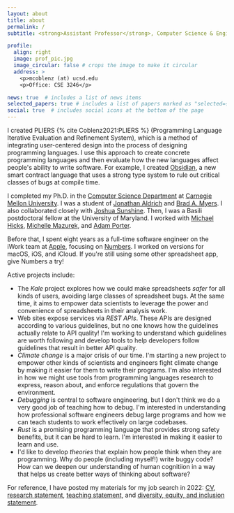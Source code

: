 ```yaml
---
layout: about
title: about
permalink: /
subtitle: <strong>Assistant Professor</strong>, Computer Science & Engineering, University of California San Diego

profile:
  align: right
  image: prof_pic.jpg
  image_circular: false # crops the image to make it circular
  address: >
    <p>mcoblenz (at) ucsd.edu
    <p>Office: CSE 3246</p>

news: true  # includes a list of news items
selected_papers: true # includes a list of papers marked as "selected={true}"
social: true  # includes social icons at the bottom of the page
---
```





 I created PLIERS {% cite Coblenz2021:PLIERS %} (Programming Language Iterative Evaluation and Refinement System), which is a method of integrating user-centered design into the process of designing programming languages. I use this approach to create concrete programming languages and then evaluate how the new languages affect people's ability to write software. For example, I created [Obsidian](http://www.obsidian-lang.org/), a new smart contract language that uses a strong type system to rule out critical classes of bugs at compile time. 

I completed my Ph.D. in the [Computer Science Department](http://csd.cmu.edu) at [Carnegie Mellon University](http://www.cmu.edu/). I was a student of [Jonathan Aldrich](http://www.cs.cmu.edu/~aldrich/) and [Brad A. Myers](http://www.cs.cmu.edu/~bam/). I also collaborated closely with [Joshua Sunshine](http://www.cs.cmu.edu/~jssunshi/). Then, I was a Basili postdoctoral fellow at the University of Maryland. I worked with [Michael Hicks](http://www.cs.umd.edu/~mwh/), [Michelle Mazurek](http://users.umiacs.umd.edu/~mmazurek/), and [Adam Porter](https://www.cs.umd.edu/users/aporter/).

Before that, I spent eight years as a full-time software engineer on the iWork team at [Apple](http://www.apple.com/), focusing on [Numbers](http://www.apple.com/iwork/numbers/). I worked on versions for macOS, iOS, and iCloud. If you're still using some other spreadsheet app, give Numbers a try!



Active projects include:

* The *Kale* project explores how we could make spreadsheets *safer* for all kinds of users, avoiding large classes of spreadsheet bugs. At the same time, it aims to empower data scientists to leverage the power and convenience of spreadsheets in their analysis work.
* Web sites expose services via *REST APIs*. These APIs are designed according to various guidelines, but no one knows how the guidelines actually relate to API quality! I'm working to understand which guidelines are worth following and develop tools to help developers follow guidelines that result in better API quality.
* *Climate change* is a major crisis of our time. I'm starting a new project to empower other kinds of scientists and engineers fight climate change by making it easier for them to write their programs. I'm also interested in how we might use tools from programming languages research to express, reason about, and enforce regulations that govern the environment.
* *Debugging* is central to software engineering, but I don't think we do a very good job of teaching how to debug. I'm interested in understanding how professional software engineers debug large programs and how we can teach students to work effectively on large codebases.
* *Rust* is a promising programming language that provides strong safety benefits, but it can be hard to learn. I'm interested in making it easier to learn and use.
* I'd like to develop *theories* that explain how people think when they are programming. Why do people (including myself!) write buggy code? How can we deepen our understanding of human cognitiion in a way that helps us create better ways of thinking about software?

For reference, I have posted my materials for my job search in 2022: [CV](assets/pdf/CV-jobsearch.pdf), [research statement](assets/pdf/research.pdf), [teaching statement](assets/pdf/teaching.pdf), and [diversity, equity, and inclusion statement](assets/pdf/diversity.pdf).
